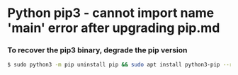 # Python pip3 - cannot import name 'main' error after upgrading pip.md

### To recover the pip3 binary, degrade the pip version

```bash
$ sudo python3 -m pip uninstall pip && sudo apt install python3-pip --reinstall.
```
